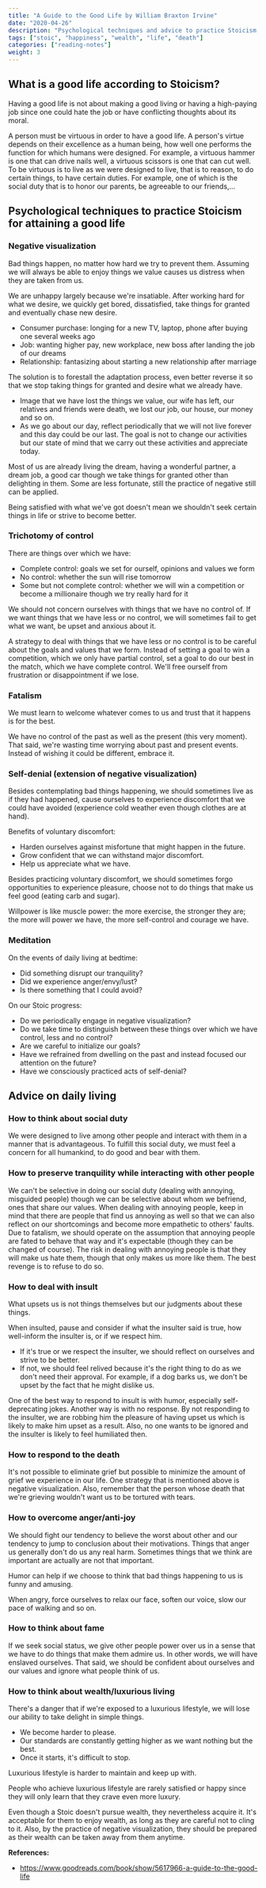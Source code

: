```yaml
---
title: "A Guide to the Good Life by William Braxton Irvine"
date: "2020-04-26"
description: "Psychological techniques and advice to practice Stoicism for attaining a good life."
tags: ["stoic", "happiness", "wealth", "life", "death"]
categories: ["reading-notes"]
weight: 3
---
```


## What is a good life according to Stoicism?

Having a good life is not about making a good living or having a high-paying job since one could hate the job or have conflicting thoughts about its moral.

A person must be virtuous in order to have a good life. A person's virtue depends on their excellence as a human being, how well one performs the function for which humans were designed. For example, a virtuous hammer is one that can drive nails well, a virtuous scissors is one that can cut well. To be virtuous is to live as we were designed to live, that is to reason, to do certain things, to have certain duties. For example, one of which is the social duty that is to honor our parents, be agreeable to our friends,...

## Psychological techniques to practice Stoicism for attaining a good life

### Negative visualization

Bad things happen, no matter how hard we try to prevent them. Assuming we will always be able to enjoy things we value causes us distress when they are taken from us.

We are unhappy largely because we're insatiable. After working hard for what we desire, we quickly get bored, dissatisfied, take things for granted and eventually chase new desire.
- Consumer purchase: longing for a new TV, laptop, phone after buying one several weeks ago
- Job: wanting higher pay, new workplace, new boss after landing the job of our dreams
- Relationship: fantasizing about starting a new relationship after marriage

The solution is to forestall the adaptation process, even better reverse it so that we stop taking things for granted and desire what we already have.
- Image that we have lost the things we value, our wife has left, our relatives and friends were death, we lost our job, our house, our money and so on.
- As we go about our day, reflect periodically that we will not live forever and this day could be our last. The goal is not to change our activities but our state of mind that we carry out these activities and appreciate today.

Most of us are already living the dream, having a wonderful partner, a dream job, a good car though we take things for granted other than delighting in them. Some are less fortunate, still the practice of negative still can be applied.

Being satisfied with what we've got doesn't mean we shouldn't seek certain things in life or strive to become better.

### Trichotomy of control

There are things over which we have:
- Complete control: goals we set for ourself, opinions and values we form
- No control: whether the sun will rise tomorrow
- Some but not complete control: whether we will win a competition or become a millionaire though we try really hard for it

We should not concern ourselves with things that we have no control of. If we want things that we have less or no control, we will sometimes fail to get what we want, be upset and anxious about it.

A strategy to deal with things that we have less or no control is to be careful about the goals and values that we form. Instead of setting a goal to win a competition, which we only have partial control, set a goal to do our best in the match, which we have complete control. We'll free ourself from frustration or disappointment if we lose.

### Fatalism

We must learn to welcome whatever comes to us and trust that it happens is for the best.

We have no control of the past as well as the present (this very moment). That said, we're wasting time worrying about past and present events. Instead of wishing it could be different, embrace it.

### Self-denial (extension of negative visualization)

Besides contemplating bad things happening, we should sometimes live as if they had happened, cause ourselves to experience discomfort that we could have avoided (experience cold weather even though clothes are at hand).

Benefits of voluntary discomfort:
- Harden ourselves against misfortune that might happen in the future.
- Grow confident that we can withstand major discomfort.
- Help us appreciate what we have.

Besides practicing voluntary discomfort, we should sometimes forgo opportunities to experience pleasure, choose not to do things that make us feel good (eating carb and sugar).

Willpower is like muscle power: the more exercise, the stronger they are; the more will power we have, the more self-control and courage we have.

### Meditation

On the events of daily living at bedtime:
- Did something disrupt our tranquility?
- Did we experience anger/envy/lust?
- Is there something that I could avoid?

On our Stoic progress:
- Do we periodically engage in negative visualization?
- Do we take time to distinguish between these things over which we have control, less and no control?
- Are we careful to initialize our goals?
- Have we refrained from dwelling on the past and instead focused our attention on the future?
- Have we consciously practiced acts of self-denial?

## Advice on daily living

### How to think about social duty

We were designed to live among other people and interact with them in a manner that is advantageous. To fulfill this social duty, we must feel a concern for all humankind, to do good and bear with them.

### How to preserve tranquility while interacting with other people

We can't be selective in doing our social duty (dealing with annoying, misguided people) though we can be selective about whom we befriend, ones that share our values. When dealing with annoying people, keep in mind that there are people that find us annoying as well so that we can also reflect on our shortcomings and become more empathetic to others' faults. Due to fatalism, we should operate on the assumption that annoying people are fated to behave that way and it's expectable (though they can be changed of course). The risk in dealing with annoying people is that they will make us hate them, though that only makes us more like them. The best revenge is to refuse to do so.

### How to deal with insult

What upsets us is not things themselves but our judgments about these things.

When insulted, pause and consider if what the insulter said is true, how well-inform the insulter is, or if we respect him.
- If it's true or we respect the insulter, we should reflect on ourselves and strive to be better.
- If not, we should feel relived because it's the right thing to do as we don't need their approval. For example, if a dog barks us, we don't be upset by the fact that he might dislike us.

One of the best way to respond to insult is with humor, especially self-deprecating jokes. Another way is with no response. By not responding to the insulter, we are robbing him the pleasure of having upset us which is likely to make him upset as a result. Also, no one wants to be ignored and the insulter is likely to feel humiliated then.

### How to respond to the death

It's not possible to eliminate grief but possible to minimize the amount of grief we experience in our life. One strategy that is mentioned above is negative visualization. Also, remember that the person whose death that we're grieving wouldn't want us to be tortured with tears.

### How to overcome anger/anti-joy

We should fight our tendency to believe the worst about other and our tendency to jump to conclusion about their motivations. Things that anger us generally don't do us any real harm. Sometimes things that we think are important are actually are not that important.

Humor can help if we choose to think that bad things happening to us is funny and amusing.

When angry, force ourselves to relax our face, soften our voice, slow our pace of walking and so on.

### How to think about fame

If we seek social status, we give other people power over us in a sense that we have to do things that make them admire us. In other words, we will have enslaved ourselves. That said, we should be confident about ourselves and our values and ignore what people think of us.

### How to think about wealth/luxurious living

There's a danger that if we're exposed to a luxurious lifestyle, we will lose our ability to take delight in simple things.
- We become harder to please.
- Our standards are constantly getting higher as we want nothing but the best.
- Once it starts, it's difficult to stop.

Luxurious lifestyle is harder to maintain and keep up with.

People who achieve luxurious lifestyle are rarely satisfied or happy since they will only learn that they crave even more luxury.

Even though a Stoic doesn't pursue wealth, they nevertheless acquire it. It's acceptable for them to enjoy wealth, as long as they are careful not to cling to it. Also, by the practice of negative visualization, they should be prepared as their wealth can be taken away from them anytime.

**References:**
- <https://www.goodreads.com/book/show/5617966-a-guide-to-the-good-life>
